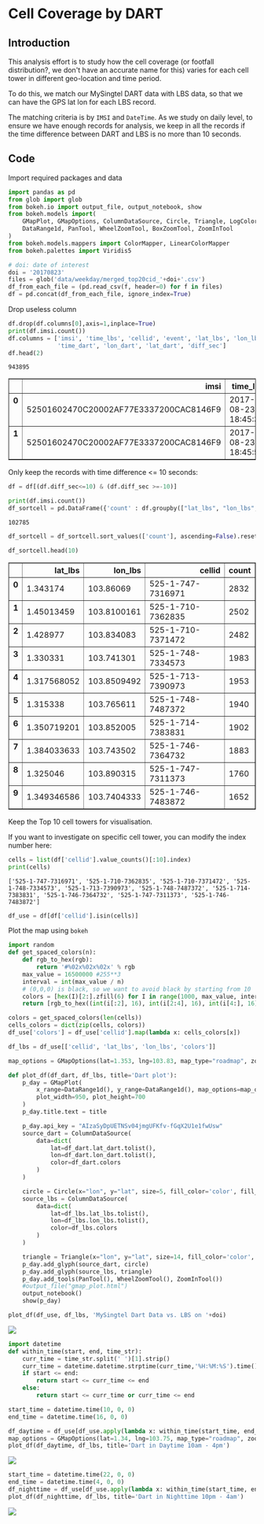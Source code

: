 
# Cell Coverage by DART

## Introduction
This analysis effort is to study how the cell coverage (or footfall distribution?, we don't have an accurate name for this) varies for each cell tower in different geo-location and time period.

To do this, we match our MySingtel DART data with LBS data, so that we can have the GPS lat lon for each LBS record.

The matching criteria is by `IMSI` and `DateTime`. As we study on daily level, to ensure we have enough records for analysis, we keep in all the records if the time difference between DART and LBS is no more than 10 seconds.

## Code

Import required packages and data

```python
import pandas as pd
from glob import glob
from bokeh.io import output_file, output_notebook, show
from bokeh.models import(
    GMapPlot, GMapOptions, ColumnDataSource, Circle, Triangle, LogColorMapper, BasicTicker, ColorBar,
    DataRange1d, PanTool, WheelZoomTool, BoxZoomTool, ZoomInTool
)
from bokeh.models.mappers import ColorMapper, LinearColorMapper
from bokeh.palettes import Viridis5

# doi: date of interest
doi = '20170823'
files = glob('data/weekday/merged_top20cid_'+doi+'.csv')
df_from_each_file = (pd.read_csv(f, header=0) for f in files)
df = pd.concat(df_from_each_file, ignore_index=True)
```

Drop useless column

```python
df.drop(df.columns[0],axis=1,inplace=True)
print(df.imsi.count())
df.columns = ['imsi', 'time_lbs', 'cellid', 'event', 'lat_lbs', 'lon_lbs',
              'time_dart', 'lon_dart', 'lat_dart', 'diff_sec']
df.head(2)
```

    943895


<div>
<style>
    .dataframe thead tr:only-child th {
        text-align: right;
    }

    .dataframe thead th {
        text-align: left;
    }

    .dataframe tbody tr th {
        vertical-align: top;
    }
</style>
<table border="1" class="dataframe">
  <thead>
    <tr style="text-align: right;">
      <th></th>
      <th>imsi</th>
      <th>time_lbs</th>
      <th>cellid</th>
      <th>event</th>
      <th>lat_lbs</th>
      <th>lon_lbs</th>
      <th>time_dart</th>
      <th>lon_dart</th>
      <th>lat_dart</th>
      <th>diff_sec</th>
    </tr>
  </thead>
  <tbody>
    <tr>
      <th>0</th>
      <td>52501602470C20002AF77E3337200CAC8146F9</td>
      <td>2017-08-23 18:45:34</td>
      <td>525-1-746-7369675</td>
      <td>200</td>
      <td>1.440519762</td>
      <td>103.8032032</td>
      <td>2017-08-23 18:47:20</td>
      <td>103.800926</td>
      <td>1.440365</td>
      <td>106</td>
    </tr>
    <tr>
      <th>1</th>
      <td>52501602470C20002AF77E3337200CAC8146F9</td>
      <td>2017-08-23 18:45:53</td>
      <td>525-1-746-7369675</td>
      <td>200</td>
      <td>1.440519762</td>
      <td>103.8032032</td>
      <td>2017-08-23 18:47:20</td>
      <td>103.800926</td>
      <td>1.440365</td>
      <td>87</td>
    </tr>
  </tbody>
</table>
</div>


Only keep the records with time difference <= 10 seconds:

```python
df = df[(df.diff_sec<=10) & (df.diff_sec >=-10)]
```


```python
print(df.imsi.count())
df_sortcell = pd.DataFrame({'count' : df.groupby(["lat_lbs", "lon_lbs", "cellid"]).size()}).reset_index()
```

    102785



```python
df_sortcell = df_sortcell.sort_values(['count'], ascending=False).reset_index(drop=True)
```


```python
df_sortcell.head(10)
```




<div>
<style>
    .dataframe thead tr:only-child th {
        text-align: right;
    }

    .dataframe thead th {
        text-align: left;
    }

    .dataframe tbody tr th {
        vertical-align: top;
    }
</style>
<table border="1" class="dataframe">
  <thead>
    <tr style="text-align: right;">
      <th></th>
      <th>lat_lbs</th>
      <th>lon_lbs</th>
      <th>cellid</th>
      <th>count</th>
    </tr>
  </thead>
  <tbody>
    <tr>
      <th>0</th>
      <td>1.343174</td>
      <td>103.86069</td>
      <td>525-1-747-7316971</td>
      <td>2832</td>
    </tr>
    <tr>
      <th>1</th>
      <td>1.45013459</td>
      <td>103.8100161</td>
      <td>525-1-710-7362835</td>
      <td>2502</td>
    </tr>
    <tr>
      <th>2</th>
      <td>1.428977</td>
      <td>103.834083</td>
      <td>525-1-710-7371472</td>
      <td>2482</td>
    </tr>
    <tr>
      <th>3</th>
      <td>1.330331</td>
      <td>103.741301</td>
      <td>525-1-748-7334573</td>
      <td>1983</td>
    </tr>
    <tr>
      <th>4</th>
      <td>1.317568052</td>
      <td>103.8509492</td>
      <td>525-1-713-7390973</td>
      <td>1953</td>
    </tr>
    <tr>
      <th>5</th>
      <td>1.315338</td>
      <td>103.765611</td>
      <td>525-1-748-7487372</td>
      <td>1940</td>
    </tr>
    <tr>
      <th>6</th>
      <td>1.350719201</td>
      <td>103.852005</td>
      <td>525-1-714-7383831</td>
      <td>1902</td>
    </tr>
    <tr>
      <th>7</th>
      <td>1.384033633</td>
      <td>103.743502</td>
      <td>525-1-746-7364732</td>
      <td>1883</td>
    </tr>
    <tr>
      <th>8</th>
      <td>1.325046</td>
      <td>103.890315</td>
      <td>525-1-747-7311373</td>
      <td>1760</td>
    </tr>
    <tr>
      <th>9</th>
      <td>1.349346586</td>
      <td>103.7404333</td>
      <td>525-1-746-7483872</td>
      <td>1652</td>
    </tr>
  </tbody>
</table>
</div>

Keep the Top 10 cell towers for visualisation.

If you want to investigate on specific cell tower, you can modify the index number here:

```python
cells = list(df['cellid'].value_counts()[:10].index)
print(cells)
```

    ['525-1-747-7316971', '525-1-710-7362835', '525-1-710-7371472', '525-1-748-7334573', '525-1-713-7390973', '525-1-748-7487372', '525-1-714-7383831', '525-1-746-7364732', '525-1-747-7311373', '525-1-746-7483872']


```python
df_use = df[df['cellid'].isin(cells)]
```

Plot the map using `bokeh`

```python
import random
def get_spaced_colors(n):
    def rgb_to_hex(rgb):
        return '#%02x%02x%02x' % rgb
    max_value = 16500000 #255**3
    interval = int(max_value / n)
    # (0,0,0) is black, so we want to avoid black by starting from 10
    colors = [hex(I)[2:].zfill(6) for I in range(1000, max_value, interval)]
    return [rgb_to_hex((int(i[:2], 16), int(i[2:4], 16), int(i[4:], 16))) for i in colors]

colors = get_spaced_colors(len(cells))
cells_colors = dict(zip(cells, colors))
df_use['colors'] = df_use['cellid'].map(lambda x: cells_colors[x])
```

```python
df_lbs = df_use[['cellid', 'lat_lbs', 'lon_lbs', 'colors']]
```

```python
map_options = GMapOptions(lat=1.353, lng=103.83, map_type="roadmap", zoom=12)

def plot_df(df_dart, df_lbs, title='Dart plot'):
    p_day = GMapPlot(
        x_range=DataRange1d(), y_range=DataRange1d(), map_options=map_options,
        plot_width=950, plot_height=700
    )
    p_day.title.text = title

    p_day.api_key = "AIzaSyDpUETNSv04jmgUFKfv-fGqX2U1e1fwUsw"
    source_dart = ColumnDataSource(
        data=dict(
            lat=df_dart.lat_dart.tolist(),
            lon=df_dart.lon_dart.tolist(),
            color=df_dart.colors
        )
    )

    circle = Circle(x="lon", y="lat", size=5, fill_color='color', fill_alpha=0.3, line_color=None)
    source_lbs = ColumnDataSource(
        data=dict(
            lat=df_lbs.lat_lbs.tolist(),
            lon=df_lbs.lon_lbs.tolist(),
            color=df_lbs.colors
        )
    )

    triangle = Triangle(x="lon", y="lat", size=14, fill_color='color', fill_alpha=0.8, line_color='black')
    p_day.add_glyph(source_dart, circle)
    p_day.add_glyph(source_lbs, triangle)
    p_day.add_tools(PanTool(), WheelZoomTool(), ZoomInTool())
    #output_file("gmap_plot.html")
    output_notebook()
    show(p_day)

plot_df(df_use, df_lbs, 'MySingtel Dart Data vs. LBS on '+doi)

```
![](/pics/20170823_all)

```python
import datetime
def within_time(start, end, time_str):
    curr_time = time_str.split(' ')[1].strip()
    curr_time = datetime.datetime.strptime(curr_time,'%H:%M:%S').time()
    if start <= end:
        return start <= curr_time <= end
    else:
        return start <= curr_time or curr_time <= end

start_time = datetime.time(10, 0, 0)
end_time = datetime.time(16, 0, 0)
```

```python
df_daytime = df_use[df_use.apply(lambda x: within_time(start_time, end_time, x['time_dart']), axis=1)]
map_options = GMapOptions(lat=1.34, lng=103.75, map_type="roadmap", zoom=14)
plot_df(df_daytime, df_lbs, title='Dart in Daytime 10am - 4pm')
```
![](/pics/20170823_day)

```python
start_time = datetime.time(22, 0, 0)
end_time = datetime.time(4, 0, 0)
df_nighttime = df_use[df_use.apply(lambda x: within_time(start_time, end_time, x['time_dart']), axis=1)]
plot_df(df_nighttime, df_lbs, title='Dart in Nighttime 10pm - 4am')
```
![](/pics/20170823_night)


